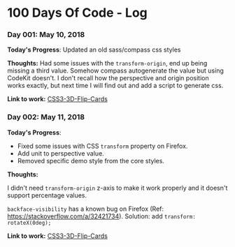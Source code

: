 # 100 Days Of Code - Log

### Day 001: May 10, 2018

**Today's Progress**: Updated an old sass/compass css styles

**Thoughts:** Had some issues with the `transform-origin`, end up being missing a third value. Somehow compass autogenerate the value but using CodeKit doesn't. I don't recall how the perspective and origin position works exactly, but next time I will find out and add a script to generate css.

**Link to work:** [CSS3-3D-Flip-Cards](https://github.com/WellingGuzman/CSS3-3D-Flip-Cards)

### Day 002: May 11, 2018

**Today's Progress**:

- Fixed some issues with CSS `transform` property on Firefox.
- Add unit to perspective value.
- Removed specific demo style from the core styles.

**Thoughts:**

I didn't need `transform-origin` z-axis to make it work properly and it doesn't support percentage values.

`backface-visibility` has a known bug on Firefox (Ref: https://stackoverflow.com/a/32421734). Solution: add `transform: rotateX(0deg);`



**Link to work:** [CSS3-3D-Flip-Cards](https://github.com/WellingGuzman/CSS3-3D-Flip-Cards/commit/58e72e265d68cdedf356f8e9b7e98913f6d0e043)
